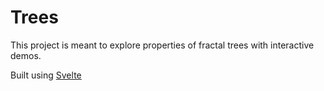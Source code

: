 # Trees

This project is meant to explore properties of fractal trees with interactive demos.

Built using [Svelte](https://svelte.dev)
